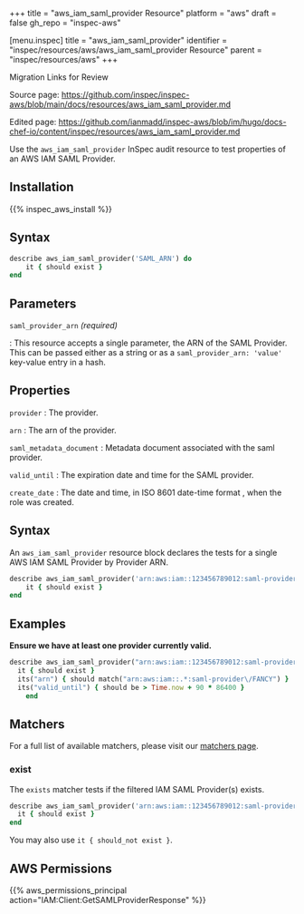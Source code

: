 +++
title = "aws_iam_saml_provider Resource"
platform = "aws"
draft = false
gh_repo = "inspec-aws"

[menu.inspec]
title = "aws_iam_saml_provider"
identifier = "inspec/resources/aws/aws_iam_saml_provider Resource"
parent = "inspec/resources/aws"
+++

<div class="admonition-note">
<p class="admonition-note-title">Migration Links for Review</p>
<div class="admonition-note-text">
<p>Source page: <a href="https://github.com/inspec/inspec-aws/blob/main/docs/resources/aws_iam_saml_provider.md">https://github.com/inspec/inspec-aws/blob/main/docs/resources/aws_iam_saml_provider.md</a></p>
<p>Edited page: <a href="https://github.com/ianmadd/inspec-aws/blob/im/hugo/docs-chef-io/content/inspec/resources/aws_iam_saml_provider.md">https://github.com/ianmadd/inspec-aws/blob/im/hugo/docs-chef-io/content/inspec/resources/aws_iam_saml_provider.md</a></p>
</div>
</div>


Use the `aws_iam_saml_provider` InSpec audit resource to test properties of an AWS IAM SAML Provider.

## Installation

{{% inspec_aws_install %}}

## Syntax

```ruby
describe aws_iam_saml_provider('SAML_ARN') do
    it { should exist }
end
```

## Parameters

`saml_provider_arn` _(required)_

: This resource accepts a single parameter, the ARN of the SAML Provider.
  This can be passed either as a string or as a `saml_provider_arn: 'value'` key-value entry in a hash.

## Properties

`provider`
: The provider.

`arn`
: The arn of the provider.

`saml_metadata_document`
: Metadata document associated with the saml provider.

`valid_until`
: The expiration date and time for the SAML provider.

`create_date`
: The date and time, in ISO 8601 date-time format , when the role was created.

## Syntax

An `aws_iam_saml_provider` resource block declares the tests for a single AWS IAM SAML Provider by Provider ARN.

```ruby
describe aws_iam_saml_provider('arn:aws:iam::123456789012:saml-provider/FANCY') do
    it { should exist }
end
```

## Examples

**Ensure we have at least one provider currently valid.**

```ruby
describe aws_iam_saml_provider("arn:aws:iam::123456789012:saml-provider/FANCY") do
  it { should exist }
  its("arn") { should match("arn:aws:iam::.*:saml-provider\/FANCY") }
  its("valid_until") { should be > Time.now + 90 * 86400 }
    end
```

## Matchers

For a full list of available matchers, please visit our [matchers page](https://www.inspec.io/docs/reference/matchers/).

### exist

The `exists` matcher tests if the filtered IAM SAML Provider(s) exists.

```ruby
describe aws_iam_saml_provider('arn:aws:iam::123456789012:saml-provider/FANCY') do
  it { should exist }
end
```
You may also use `it { should_not exist }`.

## AWS Permissions

{{% aws_permissions_principal action="IAM:Client:GetSAMLProviderResponse" %}}

